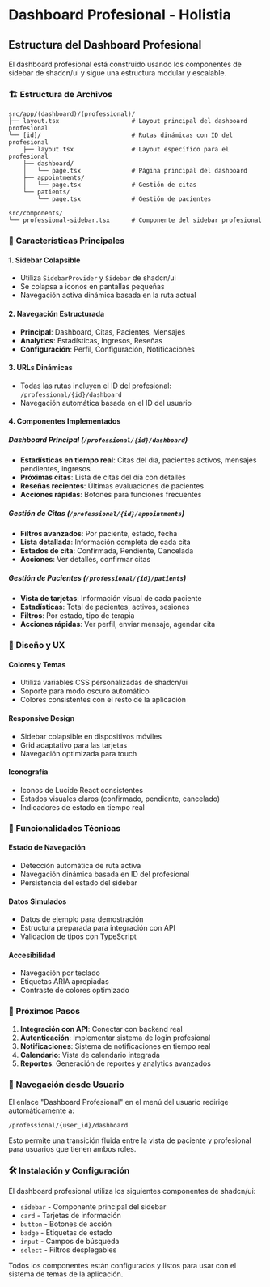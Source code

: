 # Dashboard Profesional - Holistia

## Estructura del Dashboard Profesional

El dashboard profesional está construido usando los componentes de sidebar de shadcn/ui y sigue una estructura modular y escalable.

### 🏗️ Estructura de Archivos

```
src/app/(dashboard)/(professional)/
├── layout.tsx                    # Layout principal del dashboard profesional
└── [id]/                         # Rutas dinámicas con ID del profesional
    ├── layout.tsx                # Layout específico para el profesional
    ├── dashboard/
    │   └── page.tsx              # Página principal del dashboard
    ├── appointments/
    │   └── page.tsx              # Gestión de citas
    └── patients/
        └── page.tsx              # Gestión de pacientes

src/components/
└── professional-sidebar.tsx      # Componente del sidebar profesional
```

### 🎯 Características Principales

#### 1. **Sidebar Colapsible**
- Utiliza `SidebarProvider` y `Sidebar` de shadcn/ui
- Se colapsa a iconos en pantallas pequeñas
- Navegación activa dinámica basada en la ruta actual

#### 2. **Navegación Estructurada**
- **Principal**: Dashboard, Citas, Pacientes, Mensajes
- **Analytics**: Estadísticas, Ingresos, Reseñas
- **Configuración**: Perfil, Configuración, Notificaciones

#### 3. **URLs Dinámicas**
- Todas las rutas incluyen el ID del profesional: `/professional/{id}/dashboard`
- Navegación automática basada en el ID del usuario

#### 4. **Componentes Implementados**

##### Dashboard Principal (`/professional/{id}/dashboard`)
- **Estadísticas en tiempo real**: Citas del día, pacientes activos, mensajes pendientes, ingresos
- **Próximas citas**: Lista de citas del día con detalles
- **Reseñas recientes**: Últimas evaluaciones de pacientes
- **Acciones rápidas**: Botones para funciones frecuentes

##### Gestión de Citas (`/professional/{id}/appointments`)
- **Filtros avanzados**: Por paciente, estado, fecha
- **Lista detallada**: Información completa de cada cita
- **Estados de cita**: Confirmada, Pendiente, Cancelada
- **Acciones**: Ver detalles, confirmar citas

##### Gestión de Pacientes (`/professional/{id}/patients`)
- **Vista de tarjetas**: Información visual de cada paciente
- **Estadísticas**: Total de pacientes, activos, sesiones
- **Filtros**: Por estado, tipo de terapia
- **Acciones rápidas**: Ver perfil, enviar mensaje, agendar cita

### 🎨 Diseño y UX

#### **Colores y Temas**
- Utiliza variables CSS personalizadas de shadcn/ui
- Soporte para modo oscuro automático
- Colores consistentes con el resto de la aplicación

#### **Responsive Design**
- Sidebar colapsible en dispositivos móviles
- Grid adaptativo para las tarjetas
- Navegación optimizada para touch

#### **Iconografía**
- Iconos de Lucide React consistentes
- Estados visuales claros (confirmado, pendiente, cancelado)
- Indicadores de estado en tiempo real

### 🔧 Funcionalidades Técnicas

#### **Estado de Navegación**
- Detección automática de ruta activa
- Navegación dinámica basada en ID del profesional
- Persistencia del estado del sidebar

#### **Datos Simulados**
- Datos de ejemplo para demostración
- Estructura preparada para integración con API
- Validación de tipos con TypeScript

#### **Accesibilidad**
- Navegación por teclado
- Etiquetas ARIA apropiadas
- Contraste de colores optimizado

### 🚀 Próximos Pasos

1. **Integración con API**: Conectar con backend real
2. **Autenticación**: Implementar sistema de login profesional
3. **Notificaciones**: Sistema de notificaciones en tiempo real
4. **Calendario**: Vista de calendario integrada
5. **Reportes**: Generación de reportes y analytics avanzados

### 📱 Navegación desde Usuario

El enlace "Dashboard Profesional" en el menú del usuario redirige automáticamente a:
```
/professional/{user_id}/dashboard
```

Esto permite una transición fluida entre la vista de paciente y profesional para usuarios que tienen ambos roles.

### 🛠️ Instalación y Configuración

El dashboard profesional utiliza los siguientes componentes de shadcn/ui:
- `sidebar` - Componente principal del sidebar
- `card` - Tarjetas de información
- `button` - Botones de acción
- `badge` - Etiquetas de estado
- `input` - Campos de búsqueda
- `select` - Filtros desplegables

Todos los componentes están configurados y listos para usar con el sistema de temas de la aplicación.
